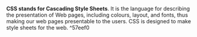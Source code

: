 **CSS stands for Cascading Style Sheets**. It is the language for describing the presentation of Web pages, including colours, layout, and fonts, thus making our web pages presentable to the users. CSS is designed to make style sheets for the web. ^57eef0